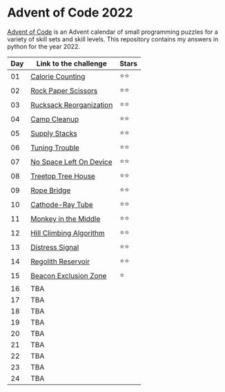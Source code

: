 # Advent of Code 2022
[Advent of Code](https://adventofcode.com/2022/about) is an Advent calendar of small programming puzzles for a variety of skill sets and skill levels. This repository contains my answers in python for the year 2022.


| Day | Link to the challenge                                           | Stars        |
| --- | --------------------------------------------------------------- | ------------ |
| 01  | [Calorie Counting](https://adventofcode.com/2022/day/1)         | :star::star: |
| 02  | [Rock Paper Scissors](https://adventofcode.com/2022/day/2)      | :star::star: |
| 03  | [Rucksack Reorganization](https://adventofcode.com/2022/day/3)  | :star::star: |
| 04  | [Camp Cleanup](https://adventofcode.com/2022/day/4)             | :star::star: |
| 05  | [Supply Stacks](https://adventofcode.com/2022/day/5)            | :star::star: |
| 06  | [Tuning Trouble](https://adventofcode.com/2022/day/6)           | :star::star: |
| 07  | [No Space Left On Device](https://adventofcode.com/2022/day/7)  | :star::star: |
| 08  | [Treetop Tree House](https://adventofcode.com/2022/day/8)       | :star::star: |
| 09  | [Rope Bridge](https://adventofcode.com/2022/day/9)              | :star::star: |
| 10  | [Cathode-Ray Tube](https://adventofcode.com/2022/day/10)        | :star::star: |
| 11  | [Monkey in the Middle](https://adventofcode.com/2022/day/11)    | :star::star: |
| 12  | [Hill Climbing Algorithm](https://adventofcode.com/2022/day/12) | :star::star: |
| 13  | [Distress Signal](https://adventofcode.com/2022/day/13)         | :star::star: |
| 14  | [Regolith Reservoir](https://adventofcode.com/2022/day/14)      | :star::star: |
| 15  | [Beacon Exclusion Zone](https://adventofcode.com/2022/day/15)   | :star:       |
| 16  | TBA        |
| 17  | TBA        |
| 18  | TBA        |
| 19  | TBA        |
| 20  | TBA        |
| 21  | TBA        |
| 22  | TBA        |
| 23  | TBA        |
| 24  | TBA        |
